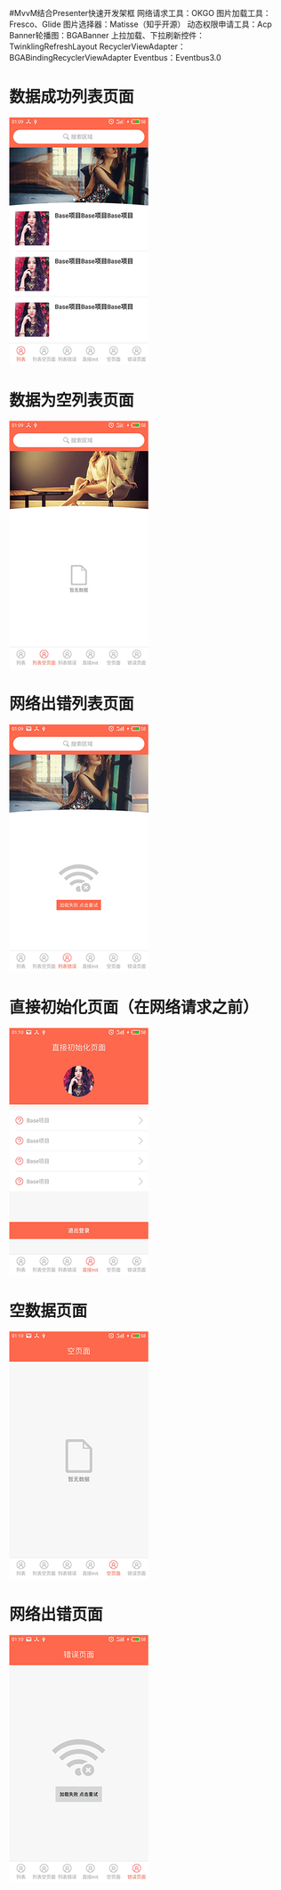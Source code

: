 
#MvvM结合Presenter快速开发架框
网络请求工具：OKGO
图片加载工具：Fresco、Glide
图片选择器：Matisse（知乎开源）
动态权限申请工具：Acp
Banner轮播图：BGABanner
上拉加载、下拉刷新控件：TwinklingRefreshLayout
RecyclerViewAdapter：BGABindingRecyclerViewAdapter
Eventbus：Eventbus3.0


# 数据成功列表页面
![](S70517-010909.png)

# 数据为空列表页面
![](S70517-010951.png)

# 网络出错列表页面
![](S70517-010957.png)

# 直接初始化页面（在网络请求之前）
![](S70517-011005.png)

# 空数据页面
![](S70517-011010.png)

# 网络出错页面
![](S70517-011014.png)